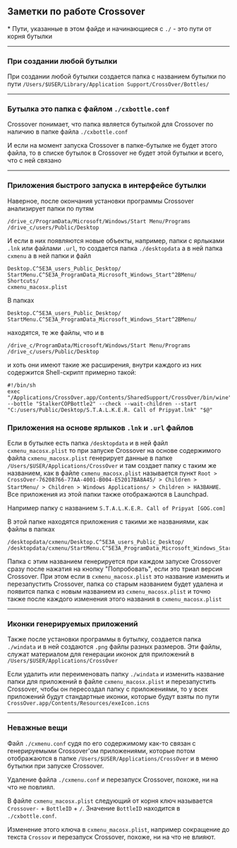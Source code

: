 ## Заметки по работе Crossover

\* Пути, указанные в этом файде и начинающиеся с `./` - это пути от корня бутылки

---

### При создании любой бутылки
При создании любой бутылки создается папка с названием бутылки по пути `/Users/$USER/Library/Application Support/CrossOver/Bottles/`

---

### Бутылка это папка с файлом `./cxbottle.conf`
Crossover понимает, что папка является бутылкой для Crossover по наличию в папке файла `./cxbottle.conf`

И если на момент запуска Crossover в папке-бутылке не будет этого файла, то в списке бутылок в Crossover не будет этой бутылки и всего, что с ней связано

---

### Приложения быстрого запуска в интерфейсе бутылки
Наверное, после окончания установки программы Crossover анализирует папки по путям
```
/drive_c/ProgramData/Microsoft/Windows/Start Menu/Programs
/drive_c/users/Public/Desktop
```

И если в них появляются новые объекты, например, папки с ярлыками `.lnk` или файлами `.url`, то создается папка `./desktopdata` а в ней папка `cxmenu` а в ней папки и файл
```
Desktop.C^5E3A_users_Public_Desktop/
StartMenu.C^5E3A_ProgramData_Microsoft_Windows_Start^2BMenu/
Shortcuts/
cxmenu_macosx.plist
```

В папках
```
Desktop.C^5E3A_users_Public_Desktop/
StartMenu.C^5E3A_ProgramData_Microsoft_Windows_Start^2BMenu/
```

находятся, те же файлы, что и в
```
/drive_c/ProgramData/Microsoft/Windows/Start Menu/Programs
/drive_c/users/Public/Desktop
```

и хоть они имеют такие же расширения, внутри каждого из них содержится Shell-скрипт примерно такой:
```shell
#!/bin/sh
exec "/Applications/CrossOver.app/Contents/SharedSupport/CrossOver/bin/wine" --bottle "StalkerCOPBottle2" --check --wait-children --start "C:/users/Public/Desktop/S.T.A.L.K.E.R. Call of Pripyat.lnk" "$@"
```


### Приложения на основе ярлыков `.lnk` и `.url` файлов
Если в бутылке есть папка `/desktopdata` и в ней файл `cxmenu_macosx.plist` то при запуске Crossover на основе содержимого файла `cxmenu_macosx.plist` генерирует данные в папке `/Users/$USER/Applications/CrossOver` и там создает папку с таким же названием, как в файле `cxmenu_macosx.plist` называется пункт `Root > CrossOver-76208766-77AA-4001-B004-E52017BA8A45/ > Children > StartMenu/ > Children > Windows Applications/ > Children > НАЗВАНИЕ`. Все приложения из этой папки также отображаются в Launchpad.

Например папку с названием `S.T.A.L.K.E.R. Call of Pripyat [GOG.com]`

В этой папке находятся приложения с такими же названиями, как файлы в папках
```
/desktopdata/cxmenu/Desktop.C^5E3A_users_Public_Desktop/
/desktopdata/cxmenu/StartMenu.C^5E3A_ProgramData_Microsoft_Windows_Start^2BMenu/
```
Папка с этим названием генерируется при каждом запуске Crossover сразу после нажатия на кнопку "Попробовать", если это триал версия Crossover. При этом если в `cxmenu_macosx.plist` это название изменить и перезапустить Crossover, папка со старым названием будет удалена и появится папка с новым названием из `cxmenu_macosx.plist` и точно также после каждого изменения этого названия в `cxmenu_macosx.plist`

---

### Иконки генерируемых приложений
Также после установки программы в бутылку, создается папка `./windata` и в ней создаются `.png` файлы разных размеров. Эти файлы, служат материалом для генерации иконок для приложений в `/Users/$USER/Applications/CrossOver`

Если удалить или переименовать папку `./windata` и изменить название папки для приложений в файле `cxmenu_macosx.plist` и перезапустить Crossover, чтобы он пересоздал папку с приложениями, то у всех приложений будут стандартные иконки, которые будут взяты по пути `CrossOver.app/Contents/Resources/exeIcon.icns`

---

### Неважные вещи
Файл `./cxmenu.conf` судя по его содержимому как-то связан с генерируемыми Crossover'ом приложениями, которые потом отображаются в папке `/Users/$USER/Applications/CrossOver` и в меню бутылки при запуске Crossover.

Удаление файла `./cxmenu.conf` и перезапуск Crossover, похоже, ни на что не повлиял.

В файле `cxmenu_macosx.plist` следующий от корня ключ называется `Crossover-` + `BottleID` + `/`. Значение `BottleID` находится в `./cxbottle.conf`.

Изменение этого ключа в `cxmenu_macosx.plist`, например сокращение до текста `Crossov` и перезапуск Crossover, похоже, ни на что не влияют.
